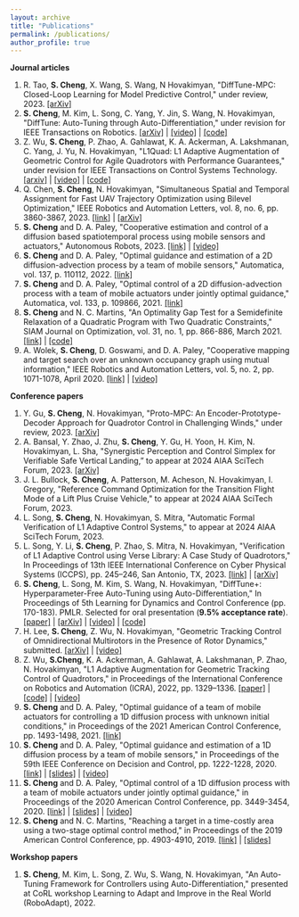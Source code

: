 ```yaml
---
layout: archive
title: "Publications"
permalink: /publications/
author_profile: true
---
```


**Journal articles**
1. R. Tao, **S. Cheng**, X. Wang, S. Wang, N Hovakimyan, "DiffTune-MPC: Closed-Loop Learning for Model Predictive Control," under review, 2023. [\[arXiv\]](https://arxiv.org/abs/2312.11384)
1. **S. Cheng**, M. Kim, L. Song, C. Yang, Y. Jin, S. Wang, N. Hovakimyan, "DiffTune: Auto-Tuning through Auto-Differentiation," under revision for IEEE Transactions on Robotics. [\[arXiv\]](https://arxiv.org/abs/2209.10021) \| [\[video\]](https://youtu.be/g42UxcIHUdg) \|  [\[code\]](https://github.com/Sheng-Cheng/DiffTuneOpenSource)
1. Z. Wu, **S. Cheng**, P. Zhao, A. Gahlawat, K. A. Ackerman, A. Lakshmanan, C. Yang, J. Yu, N. Hovakimyan, "L1Quad: L1 Adaptive Augmentation of Geometric Control for Agile Quadrotors with Performance Guarantees," under revision for IEEE Transactions on Control Systems Technology. [\[arxiv\]](https://arxiv.org/abs/2302.07208) \| [\[video\]](https://youtu.be/18-2OqTRJ50) \| [\[code\]](https://github.com/Sheng-Cheng/ardupilot/tree/ACRL-master-L1AC)
1. Q. Chen, **S. Cheng**, N. Hovakimyan, "Simultaneous Spatial and Temporal Assignment for Fast UAV Trajectory Optimization using Bilevel Optimization," IEEE Robotics and Automation Letters, vol. 8, no. 6, pp. 3860-3867, 2023. [\[link\]](https://ieeexplore.ieee.org/document/10117594) \| [\[arXiv\]](https://arxiv.org/abs/2211.15902)
1. **S. Cheng** and D. A. Paley, "Cooperative estimation and control of a diffusion based spatiotemporal process using mobile sensors and actuators," Autonomous Robots, 2023. [\[link\]](https://link.springer.com/article/10.1007/s10514-023-10105-9) \| [\[video\]](https://youtu.be/i8Lms1cOoyI)
1. **S. Cheng** and D. A. Paley, "Optimal guidance and estimation of a 2D diffusion-advection process by a team of mobile sensors," Automatica, vol. 137, p. 110112, 2022. [\[link\]](https://www.sciencedirect.com/science/article/pii/S0005109821006415)
1. **S. Cheng** and D. A. Paley, "Optimal control of a 2D diffusion-advection process with a team of mobile actuators under jointly optimal guidance," Automatica, vol. 133, p. 109866, 2021. [\[link\]](https://www.sciencedirect.com/science/article/pii/S0005109821003873?dgcid=author)
1. **S. Cheng** and N. C. Martins, "An Optimality Gap Test for a Semidefinite Relaxation of a Quadratic Program with Two Quadratic Constraints," SIAM Journal on Optimization, vol. 31, no. 1, pp. 866-886, March 2021. [\[link\]](https://epubs.siam.org/doi/abs/10.1137/19M1273761) \| [\[code\]](https://github.com/Sheng-Cheng/QC2QP-SDR-Optimality-Gap-Test)
1. A. Wolek, **S. Cheng**, D. Goswami, and D. A. Paley, "Cooperative mapping and target search over an unknown occupancy graph using mutual information," IEEE Robotics and Automation Letters, vol. 5, no. 2, pp. 1071-1078, April 2020. [\[link\]](https://ieeexplore.ieee.org/abstract/document/8957494) \| [\[video\]](xx)
<!---
. *S. Cheng*, "[http://hdl.handle.net/1903/21417 Reaching a target within a GPS-denied or costly area: a two-stage optimal control approach]," M.S. Thesis, University of Maryland, College Park, MD, 2018.
--->

**Conference papers**
1. Y. Gu, **S. Cheng**, N. Hovakimyan, "Proto-MPC: An Encoder-Prototype-Decoder Approach for Quadrotor Control in Challenging Winds," under review, 2023. [\[arXiv\]](https://arxiv.org/abs/2401.15508)
1. A. Bansal, Y. Zhao, J. Zhu, **S. Cheng**, Y. Gu, H. Yoon, H. Kim, N. Hovakimyan, L. Sha, "Synergistic Perception and Control Simplex for Verifiable Safe Vertical Landing,” to appear at 2024 AIAA SciTech Forum, 2023. [\[arXiv\]](https://arxiv.org/abs/2312.02937)
1. J. L. Bullock, **S. Cheng**, A. Patterson, M. Acheson, N. Hovakimyan, I. Gregory, "Reference Command Optimization for the Transition Flight Mode of a Lift Plus Cruise Vehicle," to appear at 2024 AIAA SciTech Forum, 2023.
1. L. Song, **S. Cheng**, N. Hovakimyan, S. Mitra, "Automatic Formal Verification of L1 Adaptive Control Systems," to appear at 2024 AIAA SciTech Forum, 2023.
1. L. Song, Y. Li, **S. Cheng**, P. Zhao, S. Mitra, N. Hovakimyan, "Verification of L1 Adaptive Control using Verse Library: A Case Study of Quadrotors," In Proceedings of 13th IEEE International Conference on Cyber Physical Systems (ICCPS), pp. 245–246, San Antonio, TX, 2023. [\[link\]](https://dl.acm.org/doi/10.1145/3576841.3589618) \| [\[arXiv\]](https://arxiv.org/abs/2303.13819)
1. **S. Cheng**, L. Song, M. Kim, S. Wang, N. Hovakimyan, "DiffTune+: Hyperparameter-Free Auto-Tuning using Auto-Differentiation," In Proceedings of 5th Learning for Dynamics and Control Conference (pp. 170-183). PMLR. Selected for oral presentation (**9.5% acceptance rate**). [\[paper\]](https://proceedings.mlr.press/v211/cheng23b/cheng23b.pdf) \| [\[arXiv\]](https://arxiv.org/abs/2212.03194) \| [\[video\]](https://www.youtube.com/live/9dk6tRNxUU8?feature=share&t=22479) \| [\[code\]](https://github.com/Sheng-Cheng/DiffTuneOpenSource)
1. H. Lee, **S. Cheng**, Z. Wu, N. Hovakimyan, "Geometric Tracking Control of Omnidirectional Multirotors in the Presence of Rotor Dynamics," submitted. [\[arXiv\]](https://arxiv.org/abs/2209.10024) \| [\[video\]](https://youtu.be/Ip6MeS7rLhI)
1. Z. Wu, **S.Cheng**, K. A. Ackerman, A. Gahlawat, A. Lakshmanan, P. Zhao, N. Hovakimyan, "L1 Adaptive Augmentation for Geometric Tracking Control of Quadrotors," in Proceedings of the International Conference on Robotics and Automation (ICRA), 2022, pp. 1329–1336. [\[paper\]](https://ieeexplore.ieee.org/document/9811946) \| [\[code\]](https://github.com/HovakimyanResearch/L1-Mambo) \| [\[video\]](https://youtu.be/25Z7iAkZ5xw)
1. **S. Cheng** and D. A. Paley, "Optimal guidance of a team of mobile actuators for controlling a 1D diffusion process with unknown initial conditions," in Proceedings of the 2021 American Control Conference, pp. 1493-1498, 2021. [\[link\]](https://ieeexplore.ieee.org/document/9483247)
1. **S. Cheng** and D. A. Paley, "Optimal guidance and estimation of a 1D diffusion process by a team of mobile sensors," in Proceedings of the 59th IEEE Conference on Decision and Control, pp. 1222-1228, 2020. [\[link\]](https://ieeexplore.ieee.org/document/9303985) \| [\[slides\]](file/CDC_2020_slides.pdf) \| [\[video\]](https://youtu.be/wMje3es4z2w)
1. **S. Cheng** and D. A. Paley, "Optimal control of a 1D diffusion process with a team of mobile actuators under jointly optimal guidance," in Proceedings of the 2020 American Control Conference, pp. 3449-3454, 2020. [\[link\]](https://ieeexplore.ieee.org/abstract/document/9147830) \| [\[slides\]](file/ACC2020_slides_noBackup_public.pptx) \| [\[video\]](https://youtu.be/0avnDGVcMyc)
1. **S. Cheng** and N. C. Martins, "Reaching a target in a time-costly area using a two-stage optimal control method," in Proceedings of the 2019 American Control Conference, pp. 4903-4910, 2019. [\[link\]](https://ieeexplore.ieee.org/document/8815119) \| [\[slides\]](file/ACC_2019_Slide.pdf) 

**Workshop papers**
1. **S. Cheng**, M. Kim, L. Song, Z. Wu, S. Wang, N. Hovakimyan, "An Auto-Tuning Framework for Controllers using Auto-Differentiation," presented at CoRL workshop Learning to Adapt and Improve in the Real World (RoboAdapt), 2022.

